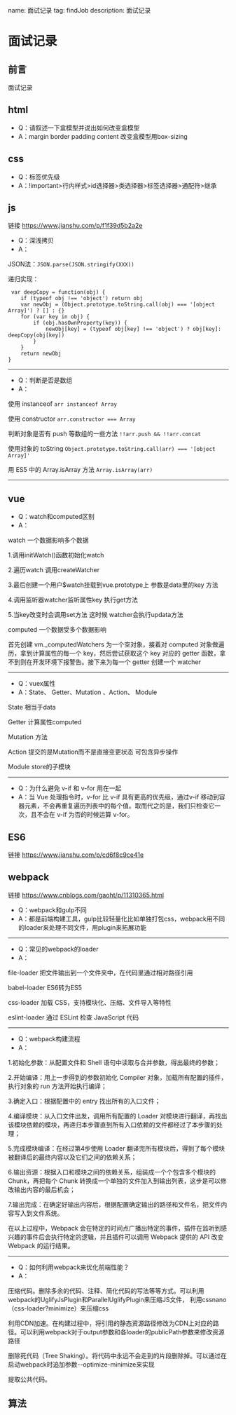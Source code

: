 name: 面试记录
tag: findJob
description: 面试记录


# 面试记录

## 前言

面试记录

## html

+ Q：请叙述一下盒模型并说出如何改变盒模型
+ A：margin border padding content  改变盒模型用box-sizing


## css

+ Q：标签优先级
+ A：!important>行内样式>id选择器>类选择器>标签选择器>通配符>继承

 
## js

链接 <https://www.jianshu.com/p/f1f39d5b2a2e>

+ Q：深浅拷贝
+ A：

JSON法：`JSON.parse(JSON.stringify(XXX))`    

递归实现：
 		
```
 var deepCopy = function(obj) {
    if (typeof obj !== 'object') return obj
    var newObj = (Object.prototype.toString.call(obj) === '[object Array]') ? [] : {}
    for (var key in obj) {
        if (obj.hasOwnProperty(key)) {
            newObj[key] = (typeof obj[key] !== 'object') ? obj[key]: deepCopy(obj[key])
        }
    }
    return newObj
}

```
---

+ Q：判断是否是数组
+ A：

使用 instanceof `arr instanceof Array`

使用 constructor `arr.constructor === Array`

判断对象是否有 push 等数组的一些方法 `!!arr.push && !!arr.concat`

使用对象的 toString `Object.prototype.toString.call(arr) === '[object Array]'`

用 ES5 中的 Array.isArray 方法 `Array.isArray(arr)`

---

## vue

+ Q：watch和computed区别
+ A：

watch 一个数据影响多个数据

1.调用initWatch()函数初始化watch

2.遍历watch 调用createWatcher

3.最后创建一个用户$watch挂载到vue.prototype上 参数是data里的key 方法 

4.调用监听器watcher监听属性key 执行get方法

5.当key改变时会调用set方法 这时候 watcher会执行updata方法
 

computed 一个数据受多个数据影响

首先创建 vm._computedWatchers 为一个空对象，接着对 computed 对象做遍历，拿到计算属性的每一个 key，然后尝试获取这个 key 对应的 getter 函数，拿不到则在开发环境下报警告。接下来为每一个 getter 创建一个 watcher



---

+ Q：vuex属性
+ A：State、 Getter、Mutation 、Action、 Module

State 相当于data

Getter 计算属性computed

Mutation 方法

Action 提交的是Mutation而不是直接变更状态 可包含异步操作

Module store的子模块

---

+ Q：为什么避免 v-if 和 v-for 用在一起
+ A：当 Vue 处理指令时，v-for 比 v-if 具有更高的优先级，通过v-if 移动到容器元素，不会再重复遍历列表中的每个值。取而代之的是，我们只检查它一次，且不会在 v-if 为否的时候运算 v-for。


## ES6

链接 <https://www.jianshu.com/p/cd6f8c9ce41e>

## webpack

链接 <https://www.cnblogs.com/gaoht/p/11310365.html>

+ Q：webpack和gulp不同
+ A：都是前端构建工具，gulp比较轻量化比如单独打包css，webpack用不同的loader来处理不同文件，用plugin来拓展功能

---


+ Q：常见的webpack的loader
+ A：
 	
file-loader 把文件输出到一个文件夹中，在代码里通过相对路径引用
 	
babel-loader ES6转为ES5
	
css-loader 加载 CSS，支持模块化、压缩、文件导入等特性
	
eslint-loader 通过 ESLint 检查 JavaScript 代码
	
---

+ Q：webpack构建流程
+ A：

1.初始化参数：从配置文件和 Shell 语句中读取与合并参数，得出最终的参数；

2.开始编译：用上一步得到的参数初始化 Compiler 对象，加载所有配置的插件，执行对象的 run 方法开始执行编译；

3.确定入口：根据配置中的 entry 找出所有的入口文件；

4.编译模块：从入口文件出发，调用所有配置的 Loader 对模块进行翻译，再找出该模块依赖的模块，再递归本步骤直到所有入口依赖的文件都经过了本步骤的处理；

5.完成模块编译：在经过第4步使用 Loader 翻译完所有模块后，得到了每个模块被翻译后的最终内容以及它们之间的依赖关系；

6.输出资源：根据入口和模块之间的依赖关系，组装成一个个包含多个模块的 Chunk，再把每个 Chunk 转换成一个单独的文件加入到输出列表，这步是可以修改输出内容的最后机会；

7.输出完成：在确定好输出内容后，根据配置确定输出的路径和文件名，把文件内容写入到文件系统。

在以上过程中，Webpack 会在特定的时间点广播出特定的事件，插件在监听到感兴趣的事件后会执行特定的逻辑，并且插件可以调用 Webpack 提供的 API 改变 Webpack 的运行结果。

---

+ Q：如何利用webpack来优化前端性能？
+ A：

压缩代码。删除多余的代码、注释、简化代码的写法等等方式。可以利用webpack的UglifyJsPlugin和ParallelUglifyPlugin来压缩JS文件， 利用cssnano（css-loader?minimize）来压缩css

利用CDN加速。在构建过程中，将引用的静态资源路径修改为CDN上对应的路径。可以利用webpack对于output参数和各loader的publicPath参数来修改资源路径

删除死代码（Tree Shaking）。将代码中永远不会走到的片段删除掉。可以通过在启动webpack时追加参数--optimize-minimize来实现

提取公共代码。



## 算法

